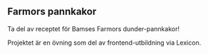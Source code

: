 ## Farmors pannkakor

Ta del av receptet för Bamses Farmors dunder-pannkakor!

Projektet är en övning som del av frontend-utbildning via Lexicon.